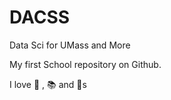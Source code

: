 # DACSS
Data Sci for UMass and More

My first School repository on Github.

I love 🍵 , 📚 and :dog:s
